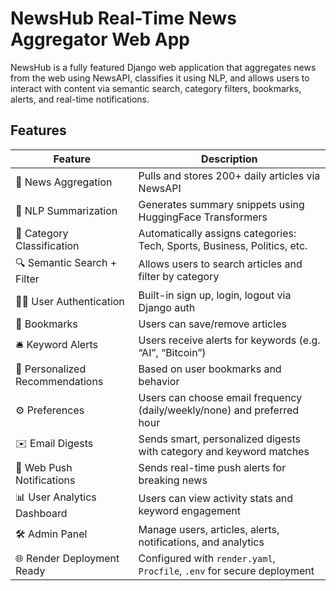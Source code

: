 # NewsHub Real-Time News Aggregator Web App
 
NewsHub is a fully featured Django web application that aggregates news from the web using NewsAPI, classifies it using NLP, and allows users to interact with content via semantic search, category filters, bookmarks, alerts, and real-time notifications.

## Features

| Feature                         | Description                                                              |
| ------------------------------- | ------------------------------------------------------------------------ |
| 📰 News Aggregation             | Pulls and stores 200+ daily articles via NewsAPI                         |
| 🧠 NLP Summarization            | Generates summary snippets using HuggingFace Transformers                |
| 📂 Category Classification      | Automatically assigns categories: Tech, Sports, Business, Politics, etc. |
| 🔍 Semantic Search + Filter     | Allows users to search articles and filter by category                   |
| 🧑‍💼 User Authentication          | Built-in sign up, login, logout via Django auth                          |
| 🔖 Bookmarks                    | Users can save/remove articles                                           |
| 🛎️ Keyword Alerts               | Users receive alerts for keywords (e.g. “AI”, “Bitcoin”)                 |
| 🧭 Personalized Recommendations | Based on user bookmarks and behavior                                     |
| ⚙️ Preferences                  | Users can choose email frequency (daily/weekly/none) and preferred hour  |
| ✉️ Email Digests                | Sends smart, personalized digests with category and keyword matches      |
| 🔔 Web Push Notifications       | Sends real-time push alerts for breaking news                            |
| 📊 User Analytics Dashboard     | Users can view activity stats and keyword engagement                     |
| 🛠️ Admin Panel                  | Manage users, articles, alerts, notifications, and analytics             |
| 🌐 Render Deployment Ready      | Configured with `render.yaml`, `Procfile`, `.env` for secure deployment  |
